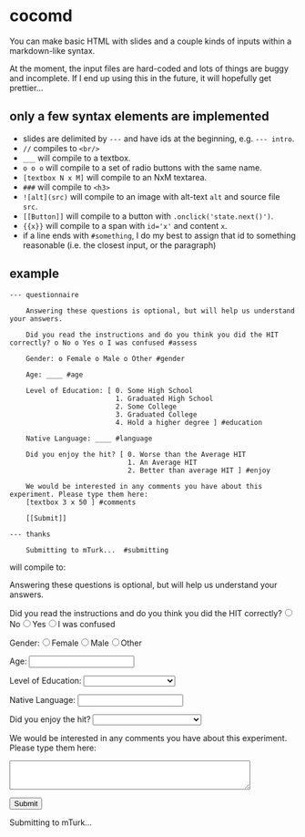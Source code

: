 # cocomd

You can make basic HTML with slides and a couple kinds of inputs within a markdown-like syntax.

At the moment, the input files are hard-coded and lots of things are buggy and incomplete. If I end up using this in the future, it will hopefully get prettier...

## only a few syntax elements are implemented

* slides are delimited by `---` and have ids at the beginning, e.g. `--- intro`.
* `//` compiles to `<br/>`
* `___` will compile to a textbox.
* ` o o o ` will compile to a set of radio buttons with the same name.
* `[textbox N x M]` will compile to an NxM textarea.
* `###` will compile to `<h3>`
* `![alt](src)` will compile to an image with alt-text `alt` and source file `src`.
* `[[Button]]` will compile to a button with `.onclick('state.next()')`.
* `{{x}}` will compile to a span with `id='x'` and content `x`.
* if a line ends with `#something`, I do my best to assign that id to something reasonable (i.e. the closest input, or the paragraph)

## example

~~~
--- questionnaire

	Answering these questions is optional, but will help us understand your answers.

	Did you read the instructions and do you think you did the HIT correctly? o No o Yes o I was confused #assess

	Gender: o Female o Male o Other #gender

	Age: ____ #age

	Level of Education: [ 0. Some High School
	                      1. Graduated High School
	                      2. Some College
	                      3. Graduated College
	                      4. Hold a higher degree ] #education

	Native Language: ____ #language

	Did you enjoy the hit? [ 0. Worse than the Average HIT
	                         1. An Average HIT
	                         2. Better than average HIT ] #enjoy

	We would be interested in any comments you have about this experiment. Please type them here:
	[textbox 3 x 50 ] #comments

	[[Submit]]

--- thanks

	Submitting to mTurk...	#submitting
~~~

will compile to:

<div class='slide' id='questionnaire'>

<p>Answering these questions is optional, but will help us understand your answers.</p>

<p>Did you read the instructions and do you think you did the HIT correctly?<input name='assess' type='radio' value='0'>No<input name='radio0' type='radio' value='0'>Yes<input name='radio1' type='radio' value='0'>I was confused </p>

<p>Gender:<input name='gender' type='radio' value='0'>Female<input name='radio2' type='radio' value='0'>Male<input name='radio3' type='radio' value='0'>Other </p>

<p>Age: <input type='text' id='age'></input> </p>

<p>Level of Education: <select id='education'><label><option value='-1'/></label><label><option value='0'/> Some High School </label><label><option value='1'/> Graduated High School </label><label><option value='2'/> Some College </label><label><option value='3'/> Graduated College </label><label><option value='4'/> Hold a higher degree  </label></select> </p>

<p>Native Language: <input type='text' id='language'></input> </p>

<p>Did you enjoy the hit? <select id='enjoy'><label><option value='-1'/></label><label><option value='0'/> Worse than the Average HIT </label><label><option value='1'/> An Average HIT </label><label><option value='2'/> Better than average HIT  </label></select> </p>

<p>We would be interested in any comments you have about this experiment. Please type them here:</p>
	<textarea id='comments' cols='50' rows='3'></textarea> 

<p><button type='button' onclick='state.next()'>Submit</button></p>

</div>

<div class='slide' id='thanks'>

<p id='submitting'>Submitting to mTurk...	</p>
